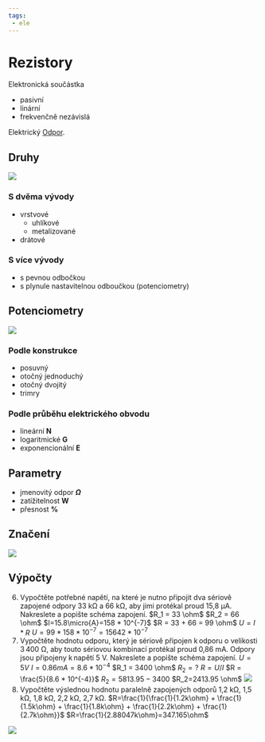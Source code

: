 ```yaml
---
tags:
 - ele
---
```

# Rezistory
Elektronická součástka
- pasivní
- linární
- frekvenčně nezávislá

Elektrický [Odpor](Náboj,%20proud,%20napětí%20a%20odpor.md#Odpor%20-%20R).

## Druhy
![](Pasted%20image%2020211122124647.png)
### S dvěma vývody
- vrstvové
	- uhlíkové
	- metalizované
- drátové
### S více vývody
- s pevnou odbočkou
- s plynule nastavitelnou odboučkou (potenciometry)
## Potenciometry
![](Pasted%20image%2020211122124808.png)
### Podle konstrukce
- posuvný
- otočný jednoduchý
- otočný dvojitý
- trimry
### Podle průběhu elektrického obvodu
- lineární **N**
- logaritmické **G**
- exponencionální **E**
## Parametry
- jmenovitý odpor **$\Omega$**
- zatížitelnost **W**
- přesnost **%**
## Značení
![](Pasted%20image%2020211122124922.png)
## Výpočty
6.   Vypočtěte potřebné napětí, na které je nutno připojit dva sériově zapojené odpory 33 kΩ a 66 kΩ, aby jimi protékal proud 15,8 μA. Nakreslete a popište schéma zapojení. 
$R_1 = 33 \ohm$
$R_2 = 66 \ohm$
$I=15.8\micro{A}=158 * 10^{-7}$
$R = 33 + 66 = 99 \ohm$
$U= I * R$
$U = 99 * 158 * 10^{-7} = 15642*10^{-7}$
7.   Vypočtěte hodnotu odporu, který je sériově připojen k odporu o velikosti 3 400 Ω, aby touto sériovou kombinací protékal proud 0,86 mA. Odpory jsou připojeny k napětí 5 V. Nakreslete a popište schéma zapojení. 
$U=5V$
$I=0.86 mA = 8.6 * 10^{-4}$
$R_1 = 3400 \ohm$
$R_2 = ?$
$R=U/I$
$R = \frac{5}{8.6 * 10^{-4}}$
$R_2 = 5813.95 - 3400$
$R_2=2413.95 \ohm$
![](Pasted%20image%2020211118200145.png)
8. Vypočtěte výslednou hodnotu paralelně zapojených odporů 1,2 kΩ, 1,5 kΩ, 1,8 kΩ, 2,2 kΩ, 2,7 kΩ.
$R=\frac{1}{\frac{1}{1.2k\ohm} + \frac{1}{1.5k\ohm} + \frac{1}{1.8k\ohm} + \frac{1}{2.2k\ohm} + \frac{1}{2.7k\ohm}}$
$R=\frac{1}{2.88047k\ohm}=347.165\ohm$

![](Pasted%20image%2020220103085740.png)